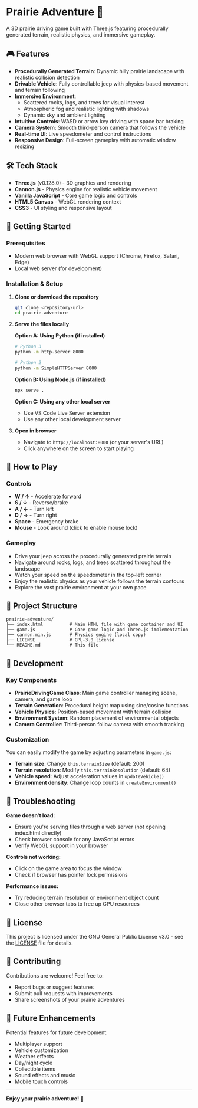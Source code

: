 # Prairie Adventure 🚙

A 3D prairie driving game built with Three.js featuring procedurally generated terrain, realistic physics, and immersive gameplay.

## 🎮 Features

- **Procedurally Generated Terrain**: Dynamic hilly prairie landscape with realistic collision detection
- **Drivable Vehicle**: Fully controllable jeep with physics-based movement and terrain following
- **Immersive Environment**: 
  - Scattered rocks, logs, and trees for visual interest
  - Atmospheric fog and realistic lighting with shadows
  - Dynamic sky and ambient lighting
- **Intuitive Controls**: WASD or arrow key driving with space bar braking
- **Camera System**: Smooth third-person camera that follows the vehicle
- **Real-time UI**: Live speedometer and control instructions
- **Responsive Design**: Full-screen gameplay with automatic window resizing

## 🛠️ Tech Stack

- **Three.js** (v0.128.0) - 3D graphics and rendering
- **Cannon.js** - Physics engine for realistic vehicle movement
- **Vanilla JavaScript** - Core game logic and controls
- **HTML5 Canvas** - WebGL rendering context
- **CSS3** - UI styling and responsive layout

## 🚀 Getting Started

### Prerequisites

- Modern web browser with WebGL support (Chrome, Firefox, Safari, Edge)
- Local web server (for development)

### Installation & Setup

1. **Clone or download the repository**
   ```bash
   git clone <repository-url>
   cd prairie-adventure
   ```

2. **Serve the files locally**
   
   **Option A: Using Python (if installed)**
   ```bash
   # Python 3
   python -m http.server 8000
   
   # Python 2
   python -m SimpleHTTPServer 8000
   ```
   
   **Option B: Using Node.js (if installed)**
   ```bash
   npx serve .
   ```
   
   **Option C: Using any other local server**
   - Use VS Code Live Server extension
   - Use any other local development server

3. **Open in browser**
   - Navigate to `http://localhost:8000` (or your server's URL)
   - Click anywhere on the screen to start playing

## 🎯 How to Play

### Controls
- **W / ↑** - Accelerate forward
- **S / ↓** - Reverse/brake
- **A / ←** - Turn left
- **D / →** - Turn right
- **Space** - Emergency brake
- **Mouse** - Look around (click to enable mouse lock)

### Gameplay
- Drive your jeep across the procedurally generated prairie terrain
- Navigate around rocks, logs, and trees scattered throughout the landscape
- Watch your speed on the speedometer in the top-left corner
- Enjoy the realistic physics as your vehicle follows the terrain contours
- Explore the vast prairie environment at your own pace

## 📁 Project Structure

```
prairie-adventure/
├── index.html          # Main HTML file with game container and UI
├── game.js             # Core game logic and Three.js implementation
├── cannon.min.js       # Physics engine (local copy)
├── LICENSE             # GPL-3.0 license
└── README.md           # This file
```

## 🔧 Development

### Key Components

- **PrairieDrivingGame Class**: Main game controller managing scene, camera, and game loop
- **Terrain Generation**: Procedural height map using sine/cosine functions
- **Vehicle Physics**: Position-based movement with terrain collision
- **Environment System**: Random placement of environmental objects
- **Camera Controller**: Third-person follow camera with smooth tracking

### Customization

You can easily modify the game by adjusting parameters in `game.js`:

- **Terrain size**: Change `this.terrainSize` (default: 200)
- **Terrain resolution**: Modify `this.terrainResolution` (default: 64)
- **Vehicle speed**: Adjust acceleration values in `updateVehicle()`
- **Environment density**: Change loop counts in `createEnvironment()`

## 🐛 Troubleshooting

**Game doesn't load:**
- Ensure you're serving files through a web server (not opening index.html directly)
- Check browser console for any JavaScript errors
- Verify WebGL support in your browser

**Controls not working:**
- Click on the game area to focus the window
- Check if browser has pointer lock permissions

**Performance issues:**
- Try reducing terrain resolution or environment object count
- Close other browser tabs to free up GPU resources

## 📄 License

This project is licensed under the GNU General Public License v3.0 - see the [LICENSE](LICENSE) file for details.

## 🤝 Contributing

Contributions are welcome! Feel free to:
- Report bugs or suggest features
- Submit pull requests with improvements
- Share screenshots of your prairie adventures

## 🎨 Future Enhancements

Potential features for future development:
- Multiplayer support
- Vehicle customization
- Weather effects
- Day/night cycle
- Collectible items
- Sound effects and music
- Mobile touch controls

---

**Enjoy your prairie adventure!** 🌾
